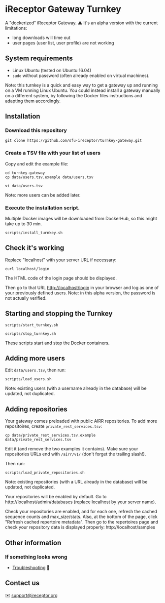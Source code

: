 # iReceptor Gateway Turnkey

A "dockerized" iReceptor Gateway. :warning: It's an alpha version with the current limitations:
- long downloads will time out
- user pages (user list, user profile) are not working

## System requirements

- Linux Ubuntu (tested on Ubuntu 16.04)
- `sudo` without password (often already enabled on virtual machines).

Note: this turnkey is a quick and easy way to get a gateway up and running on a VM running Linux Ubuntu. You could instead install a gateway manually on a different system, by following the Docker files instructions and adapting them accordingly.
 
## Installation

### Download this repository

```
git clone https://github.com/sfu-ireceptor/turnkey-gateway.git
```

### Create a TSV file with your list of users

Copy and edit the example file:

```
cd turnkey-gateway
cp data/users.tsv.example data/users.tsv

vi data/users.tsv 
```

Note: more users can be added later.

### Execute the installation script.

Multiple Docker images will be downloaded from DockerHub, so this might take up to 30 min.

```
scripts/install_turnkey.sh
```

## Check it's working

Replace "localhost" with your server URL if necessary:

```
curl localhost/login
```

The HTML code of the login page should be displayed.

Then go to that URL <http://localhost/login> in your browser and log as one of your previously defined users. Note: in this alpha version, the password is not actually verified.


## Starting and stopping the Turnkey
```
scripts/start_turnkey.sh
```
```
scripts/stop_turnkey.sh
```

These scripts start and stop the Docker containers.

## Adding more users

Edit `data/users.tsv`, then run:

```
scripts/load_users.sh
```

Note: existing users (with a username already in the database) will be updated, not duplicated.

## Adding repositories

Your gateway comes preloaded with public AIRR repositories. To add more repositoires, create `private_rest_services.tsv`:

```
cp data/private_rest_services.tsv.example data/private_rest_services.tsv
```

Edit it (and remove the two examples it contains). Make sure your repositories URLs end with `/airr/v1/` (don't forget the trailing slash!).

Then run:

```
scripts/load_private_repositories.sh
```

Note: existing repositories (with a URL already in the database) will be updated, not duplicated.


Your repositories will be enabled by default. Go to http://localhost/admin/databases (replace localhost by your server name).

Check your repositories are enabled, and for each one, refresh the cached sequence counts and max_size/stats. Also, at the bottom of the page, click "Refresh cached repertoire metadata". Then go to the repertoires page and check your repository data is displayed properly: http://localhost/samples


## Other information

### If something looks wrong
- [Troubleshooting](doc/troubleshooting.md) :hammer:

## Contact us
:envelope: <support@ireceptor.org>